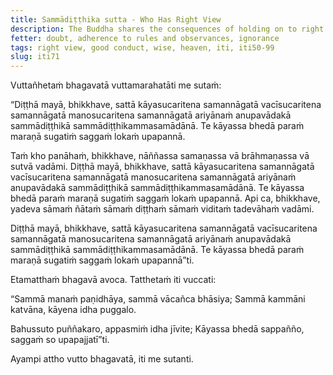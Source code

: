 ```yaml
---
title: Sammādiṭṭhika sutta - Who Has Right View
description: The Buddha shares the consequences of holding on to right views and acting upon them based on his direct knowledge.
fetter: doubt, adherence to rules and observances, ignorance
tags: right view, good conduct, wise, heaven, iti, iti50-99
slug: iti71
---
```


Vuttañhetaṁ bhagavatā vuttamarahatāti me sutaṁ:

“Diṭṭhā mayā, bhikkhave, sattā kāyasucaritena samannāgatā vacīsucaritena samannāgatā manosucaritena samannāgatā ariyānaṁ anupavādakā sammādiṭṭhikā sammādiṭṭhikammasamādānā. Te kāyassa bhedā paraṁ maraṇā sugatiṁ saggaṁ lokaṁ upapannā.

Taṁ kho panāhaṁ, bhikkhave, nāññassa samaṇassa vā brāhmaṇassa vā sutvā vadāmi. Diṭṭhā mayā, bhikkhave, sattā kāyasucaritena samannāgatā vacīsucaritena samannāgatā manosucaritena samannāgatā ariyānaṁ anupavādakā sammādiṭṭhikā sammādiṭṭhikammasamādānā. Te kāyassa bhedā paraṁ maraṇā sugatiṁ saggaṁ lokaṁ upapannā. Api ca, bhikkhave, yadeva sāmaṁ ñātaṁ sāmaṁ diṭṭhaṁ sāmaṁ viditaṁ tadevāhaṁ vadāmi.

Diṭṭhā mayā, bhikkhave, sattā kāyasucaritena samannāgatā vacīsucaritena samannāgatā manosucaritena samannāgatā ariyānaṁ anupavādakā sammādiṭṭhikā sammādiṭṭhikammasamādānā. Te kāyassa bhedā paraṁ maraṇā sugatiṁ saggaṁ lokaṁ upapannā”ti.

Etamatthaṁ bhagavā avoca. Tatthetaṁ iti vuccati:

“Sammā manaṁ paṇidhāya,
sammā vācañca bhāsiya;
Sammā kammāni katvāna,
kāyena idha puggalo.

Bahussuto puññakaro,
appasmiṁ idha jīvite;
Kāyassa bhedā sappañño,
saggaṁ so upapajjatī”ti.

Ayampi attho vutto bhagavatā, iti me sutanti.
